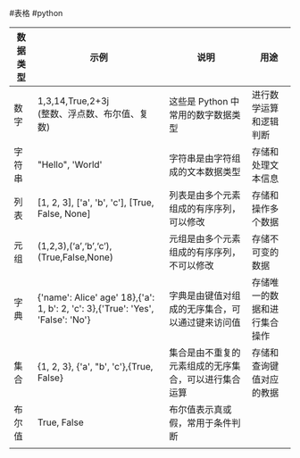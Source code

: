 #表格 #python

| 数据类型 | 示例 | 说明|用途|
| ------- | ---- | -- | -- |
| 数字  | 1,3,14,True,2+3j<br>(整数、浮点数、布尔值、复数)| 这些是 Python 中常用的数字数据类型|进行数学运算和逻辑判断|
| 字符串| "Hello", 'World'| 字符串是由字符组成的文本数据类型|存储和处理文本信息|
| 列表  |[1, 2, 3], ['a', 'b', 'c'], [True, False, None]| 列表是由多个元素组成的有序序列，可以修改| 存储和操作多个数据|
| 元组  | (1,2,3),(‘a’,‘b’,‘c’),(True,False,None) |元组是由多个元素组成的有序序列，不可以修改| 存储不可变的数据 |
| 字典  |{'name': Alice' age' 18},{'a': 1, b': 2, 'c': 3},{'True': 'Yes', 'False': 'No'}| 字典是由键值对组成的无序集合，可以通过键来访问值 |存储唯一的数据和进行集合操作 |
| 集合  |{1, 2, 3}, {'a', "b', 'c'},{True, False}| 集合是由不重复的元素组成的无序集合，可以进行集合运算|存储和查询键值对应的教据 |
| 布尔值| True, False| 布尔值表示真或假，常用于条件判断 ||
| | | |